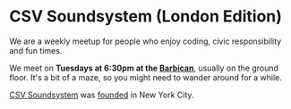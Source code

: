 # CSV Soundsystem (London Edition)

We are a weekly meetup for people who enjoy coding, civic responsibility and fun times.

We meet on **Tuesdays at 6:30pm at the [Barbican](https://www.barbican.org.uk/visitor-information)**, usually on the ground floor. It's a bit of a maze, so you might need to wander around for a while.

[CSV Soundsystem](https://twitter.com/csvsoundsystem) was [founded](http://csv.nyc/) in New York City.
